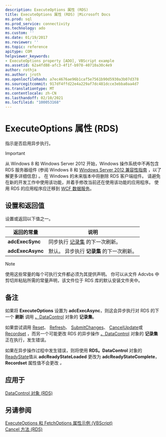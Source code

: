 ```yaml
---
description: ExecuteOptions 属性 (RDS)
title: ExecuteOptions 属性 (RDS) |Microsoft Docs
ms.prod: sql
ms.prod_service: connectivity
ms.technology: ado
ms.custom: ''
ms.date: 01/19/2017
ms.reviewer: ''
ms.topic: reference
apitype: COM
helpviewer_keywords:
- ExecuteOptions property [ADO], VBScript example
ms.assetid: 62a4fd88-afc3-4f1f-b978-40710a30c4e9
author: rothja
ms.author: jroth
ms.openlocfilehash: a7ec4676ae96b1caf5e7561b90d5930a3b07d378
ms.sourcegitcommit: 917df4ffd22e4a229af7dc481dcce3ebba0aa4d7
ms.translationtype: MT
ms.contentlocale: zh-CN
ms.lasthandoff: 02/10/2021
ms.locfileid: "100053168"
---
```

# <a name="executeoptions-property-rds"></a>ExecuteOptions 属性 (RDS)
指示是否启用异步执行。  
  
> [!IMPORTANT]
>  从 Windows 8 和 Windows Server 2012 开始，Windows 操作系统中不再包含 RDS 服务器组件 (参阅 Windows 8 和 [Windows Server 2012 兼容性指南](https://www.microsoft.com/download/details.aspx?id=27416) ，以了解更多详细信息) 。 在 Windows 的未来版本中将删除 RDS 客户端组件。 请避免在新的开发工作中使用该功能，并着手修改当前还在使用该功能的应用程序。 使用 RDS 的应用程序应迁移到 [WCF 数据服务](/dotnet/framework/wcf/)。  
  
## <a name="settings-and-return-values"></a>设置和返回值  
 设置或返回以下值之一。  
  
|返回的常量|说明|  
|--------------|-----------------|  
|**adcExecSync**|同步执行 [记录集](../ado-api/recordset-object-ado.md) 的下一次刷新。|  
|**adcExecAsync**|默认。 异步执行 **记录集** 的下一次刷新。|  
  
> [!NOTE]
>  使用这些常量的每个可执行文件都必须为其提供声明。 你可以从文件 Adcvbs 中剪切并粘贴所需的常量声明，该文件位于 RDS 库的默认安装文件夹中。  
  
## <a name="remarks"></a>备注  
 如果将 **ExecuteOptions** 设置为 **adcExecAsync**，则这会异步执行对 RDS 的下一个 **刷新** 调用 [。DataControl](./datacontrol-object-rds.md) 对象的 **记录集**。  
  
 如果尝试调用 [Reset](./reset-method-rds.md)、 [Refresh](./refresh-method-rds.md)、 [SubmitChanges](./submitchanges-method-rds.md)、 [CancelUpdate](../ado-api/cancelupdate-method-ado.md)或 [Recordset](./recordset-sourcerecordset-properties-rds.md) ，而另一个可能更改 RDS 的异步操作 [。DataControl](./datacontrol-object-rds.md) 对象的 **记录集** 正在执行，发生错误。  
  
 如果在异步操作过程中发生错误，则将使用 **RDS。DataControl** 对象的 [ReadyState](./readystate-property-rds.md)值从 **adcReadyStateLoaded** 更改为 **adcReadyStateComplete**， **Recordset** 属性值不会更改 *。*  
  
## <a name="applies-to"></a>应用于  
 [DataControl 对象 (RDS)](./datacontrol-object-rds.md)  
  
## <a name="see-also"></a>另请参阅  
 [ExecuteOptions 和 FetchOptions 属性示例 (VBScript) ](./executeoptions-and-fetchoptions-properties-example-vbscript.md)   
 [Cancel 方法 (RDS)](./cancel-method-rds.md)